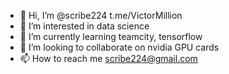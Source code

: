 - 👋 Hi, I’m @scribe224 t.me/VictorMillion
- 👀 I’m interested in data science
- 🌱 I’m currently learning teamcity, tensorflow
- 💞️ I’m looking to collaborate on nvidia GPU cards
- 📫 How to reach me scribe224@gmail.com

<!---
scribe224/scribe224 is a ✨ special ✨ repository because its `README.md` (this file) appears on your GitHub profile.
You can click the Preview link to take a look at your changes.
--->
